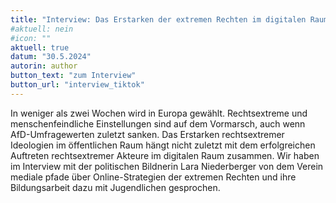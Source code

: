 ```yaml
---
title: "Interview: Das Erstarken der extremen Rechten im digitalen Raum und wie wir dagegen vorgehen können"
#aktuell: nein
#icon: ""
aktuell: true
datum: "30.5.2024"
autorin: author
button_text: "zum Interview"
button_url: "interview_tiktok"
---
```

In weniger als zwei Wochen wird in Europa gewählt. Rechtsextreme und menschenfeindliche Einstellungen sind auf dem Vormarsch, auch wenn AfD-Umfragewerten zuletzt sanken. Das Erstarken rechtsextremer Ideologien im öffentlichen Raum hängt nicht zuletzt mit dem erfolgreichen Auftreten rechtsextremer Akteure im digitalen Raum zusammen. Wir haben im Interview mit der politischen Bildnerin Lara Niederberger von dem Verein mediale pfade über Online-Strategien der extremen Rechten und ihre Bildungsarbeit dazu mit Jugendlichen gesprochen.


